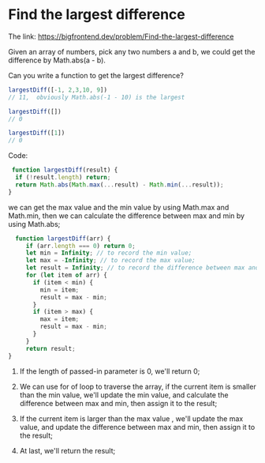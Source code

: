# Find the largest difference

The link: https://bigfrontend.dev/problem/Find-the-largest-difference

Given an array of numbers, pick any two numbers a and b, we could get the difference by Math.abs(a - b).

Can you write a function to get the largest difference?

```javascript
largestDiff([-1, 2,3,10, 9])
// 11,  obviously Math.abs(-1 - 10) is the largest

largestDiff([])
// 0

largestDiff([1])
// 0
```



Code:

```javascript
 function largestDiff(result) {
  if (!result.length) return;
  return Math.abs(Math.max(...result) - Math.min(...result)); 
}
```

we can get the max value and the min value by using Math.max and Math.min, then we can calculate the difference between max and min by using Math.abs;



```javascript
  function largestDiff(arr) {
     if (arr.length === 0) return 0;
     let min = Infinity; // to record the min value;
     let max = -Infinity; // to record the max value;
     let result = Infinity; // to record the difference between max and min;
     for (let item of arr) {
       if (item < min) {
         min = item;
         result = max - min;
       }
       if (item > max) {
         max = item;
         result = max - min;
       }
     }
     return result;
}
```



1. If the length of passed-in parameter is 0, we'll return 0;

2. We can use for of loop to traverse the array, if the current item is smaller than the min value, we'll update the min value, and calculate the difference  between max and min, then assign it to the result;

3. If the current item is larger than the max value , we'll update the max value, and update  the difference between max and min, then assign it to the result;

4. At last, we'll return the result;